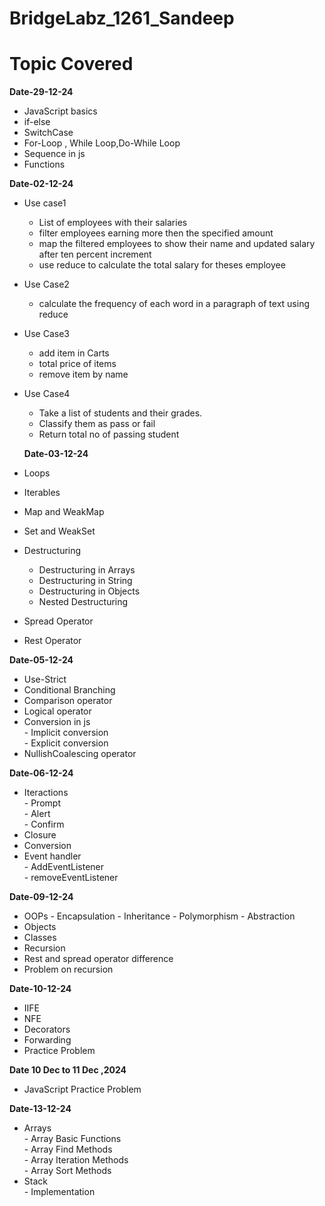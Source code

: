 # BridgeLabz_1261_Sandeep
# Topic Covered

**Date-29-12-24**
- JavaScript basics
- if-else
- SwitchCase
- For-Loop , While Loop,Do-While Loop
- Sequence in js
- Functions

**Date-02-12-24**
- Use case1  
     -  List of employees with their salaries
     -  filter  employees earning more then the specified amount
     - map the filtered employees to show their name and  updated salary after ten percent increment
     - use reduce to calculate the total salary for theses employee
- Use Case2
     - calculate the frequency of each word in a paragraph of text using reduce
- Use Case3
     - add item in Carts
     - total price of items
     - remove item by name
- Use Case4
     - Take a list of students and their grades.
     - Classify them as pass or fail
     - Return total no of passing student
       
  **Date-03-12-24**
- Loops
- Iterables
- Map and WeakMap
- Set and WeakSet
- Destructuring  
     - Destructuring in Arrays 
     - Destructuring in String 
     - Destructuring in Objects 
     - Nested Destructuring 
- Spread Operator
- Rest Operator

**Date-05-12-24**
- Use-Strict
- Conditional  Branching
- Comparison operator
- Logical operator
- Conversion in js  
       -  Implicit conversion   
       -  Explicit conversion 
- NullishCoalescing operator

**Date-06-12-24**
- Iteractions  
       - Prompt  
       - Alert  
       - Confirm  
- Closure
- Conversion
- Event handler  
        - AddEventListener  
        - removeEventListener

  
**Date-09-12-24**
- OOPs
       - Encapsulation
       - Inheritance
       - Polymorphism
       - Abstraction
- Objects
- Classes
- Recursion
- Rest and spread operator difference
- Problem on recursion

**Date-10-12-24**
- IIFE
- NFE
- Decorators
- Forwarding
- Practice Problem

**Date 10 Dec to 11 Dec ,2024**
  - JavaScript Practice Problem

**Date-13-12-24**
- Arrays   
       - Array Basic Functions  
       - Array Find Methods  
       - Array Iteration Methods   
       - Array Sort Methods  
- Stack  
       - Implementation
  

